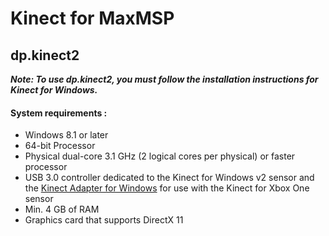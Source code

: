Kinect for MaxMSP 
=================
dp.kinect2
----------

***Note: To use dp.kinect2, you must follow the installation instructions for Kinect for Windows.***

#### System requirements :
 - Windows 8.1 or later
 - 64-bit Processor
 - Physical dual-core 3.1 GHz (2 logical cores per physical) or faster processor
 - USB 3.0 controller dedicated to the Kinect for Windows v2 sensor and the [Kinect Adapter for Windows](https://www.microsoftstore.com/store/msusa/en_US/pdp/Kinect-Adapter-for-Xbox-One-S-and-Windows-PC/productID.2233937600 "Kinect Adapter") for use with the Kinect for Xbox One sensor
 - Min. 4 GB of RAM
 - Graphics card that supports DirectX 11

